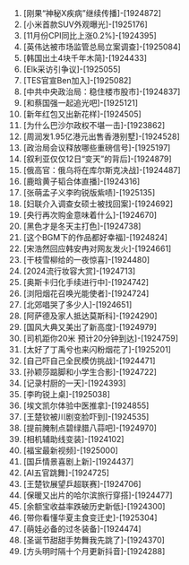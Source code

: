 
1. [刚果“神秘X疾病”继续传播]-[1924872]
1. [小米首款SUV外观曝光]-[1925176]
1. [11月份CPI同比上涨0.2%]-[1924395]
1. [英伟达被市场监管总局立案调查]-[1925084]
1. [韩国出土4块千年木简]-[1924433]
1. [Elk采访引争议]-[1925055]
1. [TES官宣Ben加入]-[1925082]
1. [中共中央政治局：稳住楼市股市]-[1924837]
1. [和蔡国强一起追光吧]-[1925121]
1. [新年红包又出新花样]-[1924505]
1. [为什么巴沙尔政权不堪一击]-[1923862]
1. [周润发1.95亿港元出售香港别墅]-[1924528]
1. [政治局会议释放哪些重磅信号]-[1925197]
1. [叙利亚仅仅12日“变天”的背后]-[1924879]
1. [俄高官：俄乌将在库尔斯克决战]-[1924487]
1. [鹿晗黄子韬合体直播]-[1924316]
1. [张萌孟子义李昀锐版紫啧]-[1925135]
1. [妇联介入调查女硕士被找回案]-[1924692]
1. [央行再次购金意味着什么]-[1924670]
1. [黑色才是冬天主打色]-[1924738]
1. [这个BGM下的作品都好幸福]-[1924824]
1. [宋浩然回应韩安冉对网友发火]-[1924661]
1. [干枝雪柳给的一夜惊喜]-[1924480]
1. [2024流行妆容大赏]-[1924713]
1. [奥斯卡归化手续进行中]-[1924742]
1. [浏阳烟花召唤光能使者]-[1924724]
1. [北郊唱哭了多少人]-[1924651]
1. [阿萨德及家人抵达莫斯科]-[1924290]
1. [国风大典又美出了新高度]-[1924979]
1. [司机距你20米 预计20分钟到达]-[1924759]
1. [太好了丁禹兮也来闪粉烟花了]-[1925201]
1. [自己吓自己全民模仿挑战]-[1924471]
1. [孙颖莎踮脚和小学生合影]-[1924722]
1. [记录村厨的一天]-[1924393]
1. [李昀锐上桌]-[1925038]
1. [埃文凯尔体验中医推拿]-[1924855]
1. [王楚钦被川剧变脸吓到]-[1924535]
1. [提前腌制点碧绿腊八蒜吧]-[1924970]
1. [相机辅助线变装]-[1924102]
1. [福宝最新视频]-[1925000]
1. [国乒情景喜剧上新]-[1924437]
1. [AI五官跳舞]-[1924725]
1. [王楚钦展望乒超联赛]-[1924706]
1. [保暖又出片的哈尔滨旅行穿搭]-[1924477]
1. [余额宝收益率跌破历史新低]-[1924300]
1. [带你看懂华夏主食变迁史]-[1925304]
1. [萌娃必备的过冬装备]-[1924474]
1. [圣诞节甜甜手势舞我先跳了]-[1924370]
1. [方头明时隔十个月更新抖音]-[1924288]